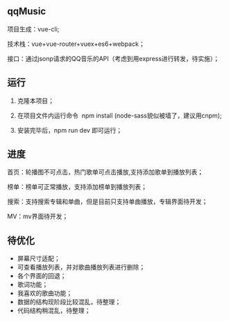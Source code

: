 ## qqMusic ##

项目生成：vue-cli;

技术栈：vue+vue-router+vuex+es6+webpack；

接口：通过jsonp请求的QQ音乐的API（考虑到用express进行转发，待实施）；

## 运行 ##
1. 克隆本项目；

2. 在项目文件内运行命令  npm install (node-sass貌似被墙了，建议用cnpm);

3. 安装完毕后，npm run dev 即可运行；

## 进度 ##

首页：轮播图不可点击，热门歌单可点击播放,支持添加歌单到播放列表；

榜单：榜单可正常播放，支持添加榜单到播放列表；

搜索：支持搜索专辑和单曲，但是目前只支持单曲播放，专辑界面待开发；

MV：mv界面待开发；

## 待优化 ##
- 屏幕尺寸适配；
- 可查看播放列表，并对歌曲播放列表进行删除；
- 各个界面的回退；
- 歌词功能；
- 我喜欢的歌曲功能；
- 数据的结构现阶段比较混乱，待整理；
- 代码结构稍混乱，待整理；


